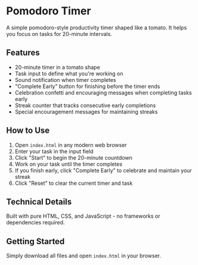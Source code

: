 # Pomodoro Timer

A simple pomodoro-style productivity timer shaped like a tomato. It helps you focus on tasks for 20-minute intervals.

## Features

- 20-minute timer in a tomato shape
- Task input to define what you're working on
- Sound notification when timer completes
- "Complete Early" button for finishing before the timer ends
- Celebration confetti and encouraging messages when completing tasks early
- Streak counter that tracks consecutive early completions
- Special encouragement messages for maintaining streaks

## How to Use

1. Open `index.html` in any modern web browser
2. Enter your task in the input field
3. Click "Start" to begin the 20-minute countdown
4. Work on your task until the timer completes
5. If you finish early, click "Complete Early" to celebrate and maintain your streak
6. Click "Reset" to clear the current timer and task

## Technical Details

Built with pure HTML, CSS, and JavaScript - no frameworks or dependencies required.

## Getting Started

Simply download all files and open `index.html` in your browser. 
